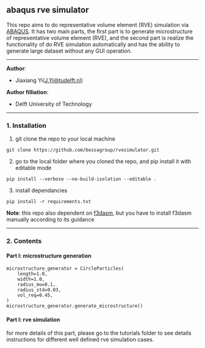 ## abaqus rve simulator 

This repo aims to do representative volume element (RVE) simulation via [ABAQUS](https://www.3ds.com/products-services/simulia/products/abaqus/). It has two main parts, the first part is to generate microstructure of representative volume element (RVE), and the second part is realize the functionality of do RVE simulation automatically and has the ability to generate large dataset without any GUI operation. 

---
**Author**:
- Jiaxiang Yi([J.Yi@tudelft.nl](mailto:J.Yi@tudelft.nl)) 

**Author filliation**:
- Delft University of Technology 
---
### 1. Installation 
1. git clone the repo to your local machine 
``` 
git clone https://github.com/bessagroup/rvesimulator.git 
```
2. go to the local folder where you cloned the repo, and pip install it with editable mode 
```
pip install --verbose --no-build-isolation --editable .
```
3. install dependancies 
```
pip install -r requirements.txt
```
**Note**: this repo also dependent on [f3dasm](https://github.com/bessagroup/F3DASM/tree/main), but you have to install f3dasm manually according to its guidance 

---
### 2. Contents
#### Part I: microstructure generation

```from abaqusrve.microstructure.circle_particles import CircleParticles
microstructure_generator = CircleParticles(
    length=1.0,
    width=1.0,
    radius_mu=0.1,
    radius_std=0.03,
    vol_req=0.45,
)
microstructure_generator.generate_microstructure()
```
 
#### Part I: rve simulation
for more details of this part, please go to the tutorials folder to see details instructions for different well defined rve simulation cases. 